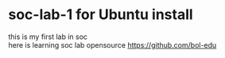 # soc-lab-1 for Ubuntu install
this is my first lab in soc   
here is learning soc lab opensource https://github.com/bol-edu 
